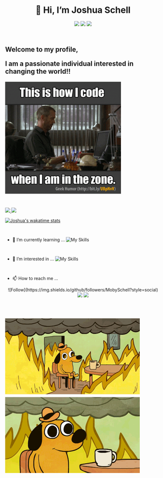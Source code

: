 <h1 align="center">👋 Hi, I’m Joshua Schell</h1>
<p align="center">
  <img src="https://img.shields.io/badge/Theoretically-Productive-brightgreen?style=for-the-badge" />
  <img src="https://img.shields.io/badge/Working On-Bettering Myself-important?style=for-the-badge" />
  <img src="https://img.shields.io/badge/STATUS-ALWAYS HUNGRY-red?style=for-the-badge" />
  </p>
<br/>

<p display="block">
  <p align="center">
  <h2><p align="left">Welcome to my profile,</p>
    <p align="left">I am a passionate individual interested in changing the world!!<p></h2> 
  </p>
  <img align="center" alt="coding how it's done" src="https://github.com/MobySchell/MobySchell/blob/master/github/giphy.gif" />
</p>

<br/>

<p align="left">
  <a href="https://github.com/MobySchell">
    <img height="180em" src="https://github-readme-stats.vercel.app/api?username=MobySchell&theme=buefy&show_icons=true" />
    <img height="180em" src="https://github-readme-stats.vercel.app/api/top-langs/?username=MobySchell&theme=buefy&layout=compact" />
  </a>
</p>

[![Joshua's wakatime stats](https://github-readme-stats.vercel.app/api/wakatime?username=mobyschell)](https://github.com/mobyschell/github-readme-stats)

<br/>

- 🌱 I’m currently learning ...
![My Skills](https://skillicons.dev/icons?i=react,git,github,mui)

<br/>

- 👀 I’m interested in ...
![My Skills](https://skillicons.dev/icons?i=flutter,mongodb,nodejs)

<br/>

- 📫 How to reach me ...
<p align="center">
  ![Follow](https://img.shields.io/github/followers/MobySchell?style=social)
  <img src="https://img.shields.io/badge/Working On-Bettering Myself-important?style=for-the-badge" />
  <img src="https://img.shields.io/badge/STATUS-ALWAYS HUNGRY-red?style=for-the-badge" />
  </p>

<br/>
<br/>
<br/>

<img align="center" alt="coding how it's done" src="https://github.com/MobySchell/MobySchell/blob/master/github/this is fine.gif" />

<!---
MobySchell/MobySchell is a ✨ special ✨ repository because its `README.md` (this file) appears on your GitHub profile.
You can click the Preview link to take a look at your changes.
--->
